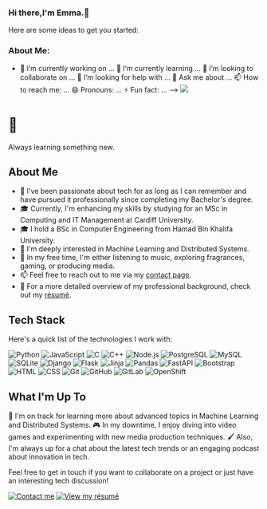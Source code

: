 ### Hi there,I'm Emma.👋 

Here are some ideas to get you started:

### About Me:

- 🔭 I’m currently working on ...
 🌱 I’m currently learning ...
 👯 I’m looking to collaborate on ...
 🤔 I’m looking for help with ...
 💬 Ask me about ...
 📫 How to reach me: ...
 😄 Pronouns: ...
 ⚡ Fun fact: ...
-->
![](https://github-readme-stats.vercel.app/api?username=emmaGTSUN)
# 👋

Always learning something new.

## About Me

- 💼 I've been passionate about tech for as long as I can remember and have pursued it professionally since completing my Bachelor's degree.
- 🎓 Currently, I'm enhancing my skills by studying for an MSc in Computing and IT Management at Cardiff University.
- 🎓 I hold a BSc in Computer Engineering from Hamad Bin Khalifa University.
- 🤖 I'm deeply interested in Machine Learning and Distributed Systems.
- 🎵 In my free time, I'm either listening to music, exploring fragrances, gaming, or producing media.
- 📫 Feel free to reach out to me via my [contact page](#).
- 📄 For a more detailed overview of my professional background, check out my [résumé](#).

## Tech Stack

Here's a quick list of the technologies I work with:

![Python](#) ![JavaScript](#) ![C](#) ![C++](#) ![Node.js](#)
![PostgreSQL](#) ![MySQL](#) ![SQLite](#) ![Django](#) ![Flask](#)
![Jinja](#) ![Pandas](#) ![FastAPI](#) ![Bootstrap](#) ![HTML](#)
![CSS](#) ![Git](#) ![GitHub](#) ![GitLab](#) ![OpenShift](#)

## What I'm Up To

📘 I'm on track for learning more about advanced topics in Machine Learning and Distributed Systems.
🎮 In my downtime, I enjoy diving into video games and experimenting with new media production techniques.
🖌️ Also, I'm always up for a chat about the latest tech trends or an engaging podcast about innovation in tech.

Feel free to get in touch if you want to collaborate on a project or just have an interesting tech discussion!

[![Contact me](#)](#) [![View my résumé](#)](#)

<!-- Icons for tech stack can be added with direct image URLs or using markdown shields. -->
<!-- Make sure to replace '#' with the actual URL or path to your contact page, résumé, and icons. -->

